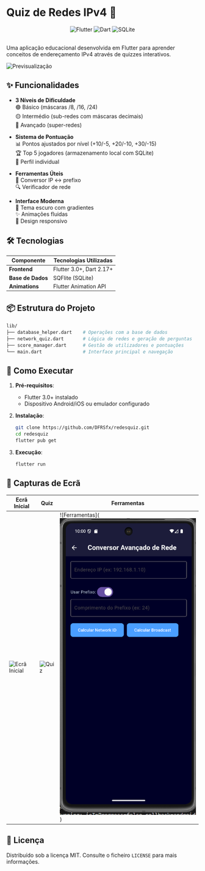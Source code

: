 
# Quiz de Redes IPv4 🚀  

<div align="center">  
  <img src="https://img.shields.io/badge/Flutter-02569B?style=for-the-badge&logo=flutter&logoColor=white" alt="Flutter">  
  <img src="https://img.shields.io/badge/Dart-0175C2?style=for-the-badge&logo=dart&logoColor=white" alt="Dart">  
  <img src="https://img.shields.io/badge/SQLite-003B57?style=for-the-badge&logo=sqlite&logoColor=white" alt="SQLite">  
</div>  

<br>  

Uma aplicação educacional desenvolvida em Flutter para aprender conceitos de endereçamento IPv4 através de quizzes interativos.  

![Previsualização](https://media.discordapp.net/attachments/1383076662618488972/1383927279104819281/image.png?ex=68509237&is=684f40b7&hm=0c6330ee001e4df2f2f84fe394dc2b22177622e5210e1af065a0d5f8068353be&=&format=webp&quality=lossless&width=651&height=1421) 

## ✨ Funcionalidades  

- **3 Níveis de Dificuldade**  
  🟢 Básico (máscaras /8, /16, /24)  
  🟡 Intermédio (sub-redes com máscaras decimais)  
  🔴 Avançado (super-redes)  

- **Sistema de Pontuação**  
  📊 Pontos ajustados por nível (+10/-5, +20/-10, +30/-15)  
  🏆 Top 5 jogadores (armazenamento local com SQLite)  
  👤 Perfil individual  

- **Ferramentas Úteis**  
  🔄 Conversor IP ↔ prefixo  
  🔍 Verificador de rede  

- **Interface Moderna**  
  🎨 Tema escuro com gradientes  
  ✨ Animações fluidas  
  📱 Design responsivo  

## 🛠️ Tecnologias  

| Componente       | Tecnologias Utilizadas |  
|------------------|------------------------|  
| **Frontend**     | Flutter 3.0+, Dart 2.17+|  
| **Base de Dados**| SQFlite (SQLite)       |  
| **Animations**   | Flutter Animation API  |  

## 📦 Estrutura do Projeto  

```bash  
lib/  
├── database_helper.dart    # Operações com a base de dados  
├── network_quiz.dart       # Lógica de redes e geração de perguntas  
├── score_manager.dart      # Gestão de utilizadores e pontuações  
└── main.dart               # Interface principal e navegação  
```  

## 🚀 Como Executar  

1. **Pré-requisitos**:  
   - Flutter 3.0+ instalado  
   - Dispositivo Android/iOS ou emulador configurado  

2. **Instalação**:  
   ```bash  
   git clone https://github.com/DFRSfx/redesquiz.git  
   cd redesquiz  
   flutter pub get  
   ```  

3. **Execução**:  
   ```bash  
   flutter run  
   ```  

## 📸 Capturas de Ecrã  

| Ecrã Inicial | Quiz | Ferramentas |  
|--------------|------|-------------|  
| ![Ecrã Inicial](https://media.discordapp.net/attachments/1383076662618488972/1383927279104819281/image.png?ex=68509237&is=684f40b7&hm=0c6330ee001e4df2f2f84fe394dc2b22177622e5210e1af065a0d5f8068353be&=&format=webp&quality=lossless&width=651&height=1421) | ![Quiz](https://media.discordapp.net/attachments/1383076662618488972/1383929268354154496/image.png?ex=68509411&is=684f4291&hm=e0aaed725c0c966d8a215b5a7ae3c040fd9bf72ac6f15db8aae78fa943c37274&=&format=webp&quality=lossless&width=663&height=1421) | ![Ferramentas](![alt text](image.png)) |  



## 📄 Licença  

Distribuído sob a licença MIT. Consulte o ficheiro `LICENSE` para mais informações.  


